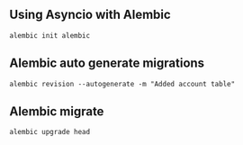## Using Asyncio with Alembic

```shell
alembic init alembic
```

## Alembic auto generate migrations

```shell
alembic revision --autogenerate -m "Added account table"
```

## Alembic migrate

```shell
alembic upgrade head
```